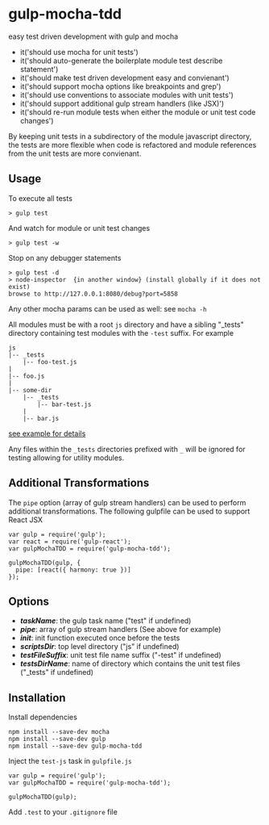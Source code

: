 # gulp-mocha-tdd
easy test driven development with gulp and mocha

* it('should use mocha for unit tests')
* it('should auto-generate the boilerplate module test describe statement')
* it('should make test driven development easy and convienant')
* it('should support mocha options like breakpoints and grep')
* it('should use conventions to associate modules with unit tests')
* it('should support additional gulp stream handlers (like JSX)')
* it('should re-run module tests when either the module or unit test code changes')

By keeping unit tests in a subdirectory of the module javascript directory, the tests are more flexible when code is refactored and module references from the unit tests are more convienant.

Usage
-----------

To execute all tests
```
> gulp test
```
And watch for module or unit test changes
```
> gulp test -w
```
Stop on any debugger statements
```
> gulp test -d
> node-inspector  {in another window} (install globally if it does not exist)
browse to http://127.0.0.1:8080/debug?port=5858
```
Any other mocha params can be used as well: see ```mocha -h```


All modules must be with a root ```js``` directory and have a sibling "_tests" directory containing test modules with the ```-test``` suffix.  For example
```
js
|-- _tests
    |-- foo-test.js
|
|-- foo.js
|
|-- some-dir
    |-- _tests
        |-- bar-test.js
    |
    |-- bar.js
```
[see example for details](https://github.com/jhudson8/gulp-mocha-tdd/tree/master/example)

Any files within the ```_tests``` directories prefixed with ```_``` will be ignored for testing allowing for utility modules.


Additional Transformations
------------
The ```pipe``` option (array of gulp stream handlers) can be used to perform additional transformations.  The
following gulpfile can be used to support React JSX
```
var gulp = require('gulp');
var react = require('gulp-react');
var gulpMochaTDD = require('gulp-mocha-tdd');

gulpMochaTDD(gulp, {
  pipe: [react({ harmony: true })]
});
```

Options
------------
* ***taskName***: the gulp task name ("test" if undefined)
* ***pipe***: array of gulp stream handlers (See above for example)
* ***init***: init function executed once before the tests
* ***scriptsDir***: top level directory ("js" if undefined)
* ***testFileSuffix***: unit test file name suffix ("-test" if undefined)
* ***testsDirName***: name of directory which contains the unit test files ("_tests" if undefined)


Installation
------------
Install dependencies
```
npm install --save-dev mocha
npm install --save-dev gulp
npm install --save-dev gulp-mocha-tdd
```

Inject the ```test-js``` task in ```gulpfile.js```
```
var gulp = require('gulp');
var gulpMochaTDD = require('gulp-mocha-tdd');

gulpMochaTDD(gulp);
```

Add ```.test``` to your ```.gitignore``` file
